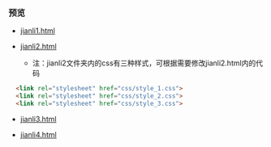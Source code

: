 ### 预览
- [jianli1.html](https://zpp-github.github.io/ife/%E5%90%84%E7%A7%8D%E7%AE%80%E5%8E%86/jianli1.html)

- [jianli2.html](https://zpp-github.github.io/ife/%E5%90%84%E7%A7%8D%E7%AE%80%E5%8E%86/jianli2/jianli2.html)
    - 注：jianli2文件夹内的css有三种样式，可根据需要修改jianli2.html内的代码
```html
  <link rel="stylesheet" href="css/style_1.css">
  <link rel="stylesheet" href="css/style_2.css">
  <link rel="stylesheet" href="css/style_3.css">
```

- [jianli3.html](https://zpp-github.github.io/ife/%E5%90%84%E7%A7%8D%E7%AE%80%E5%8E%86/jianli3.html)

- [jianli4.html](https://zpp-github.github.io/ife/%E5%90%84%E7%A7%8D%E7%AE%80%E5%8E%86/jianli4.html)
